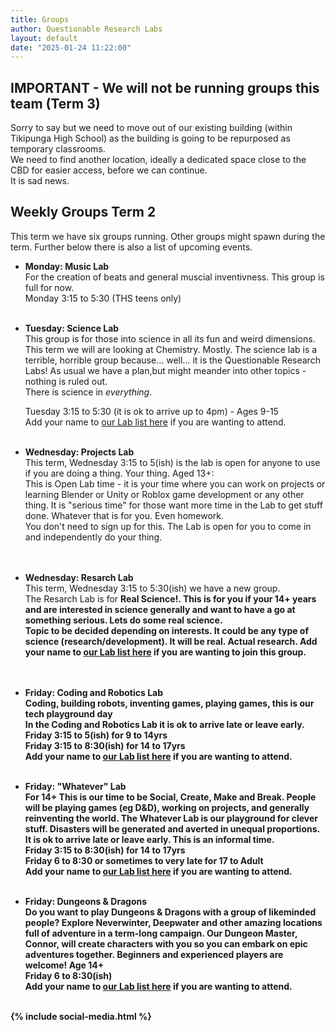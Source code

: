 ```yaml
---
title: Groups
author: Questionable Research Labs
layout: default
date: "2025-01-24 11:22:00"
---
```


## IMPORTANT - We will not be running groups this team (Term 3) 
Sorry to say but we need to move out of our existing building (within Tikipunga High School) as the building is going to be repurposed as temporary classrooms.
<br>We need to find another location, ideally a dedicated space close to the CBD for easier access, before we can continue.<br>
It is sad news. 

## Weekly Groups Term 2 

This term we have six groups running. Other groups might spawn during the term. 
Further below there is also a list of upcoming events.

- **Monday: Music Lab**<br> 
  For the creation of beats and general muscial inventivness. This group is full for now.<br>
  Monday 3:15 to 5:30 (THS teens only)<br><br>


 - **Tuesday: Science Lab**<br> 
   This group is for those into science in all its fun and weird dimensions.<br>
   This term we will are looking at Chemistry. Mostly. The science lab is a terrible, horrible group because… well… it is the Questionable Research Labs! 
   As usual we have a plan,but might meander into other topics - nothing is ruled out.<br>
   There is science in *everything*.<br>

   Tuesday 3:15 to 5:30 (it is ok to arrive up to 4pm) - Ages 9-15<br>
   Add your name to [our Lab list here](https://forms.gle/HASBnVSnxBcBa8T9A) if you are wanting to attend.<br><br>
   

 - **Wednesday: Projects Lab**<br>
  This term, Wednesday 3:15 to 5(ish) is the lab is open for anyone to use if you are doing a thing. Your thing. Aged 13+:<br> 
    This is Open Lab time - it is your time where you can work on projects or learning Blender or Unity or Roblox game development or any other thing. It is "serious time" for those want more time in the Lab to get stuff done. Whatever that is for you. Even homework.<br>
    You don't need to sign up for this. The Lab is open for you to come in and independently do your thing.<br>
 <br><br>

 - **Wednesday: Resarch Lab**<br>
  This term, Wednesday 3:15 to 5:30(ish) we have a new group.<br> 
  The Resarch Lab is for <b>Real Science!<b>. This is for you if your 14+ years and are interested in science generally and want to have a go at something serious. Lets do some real science.<br>
  Topic to be decided depending on interests. It could be any type of science (research/development). It will be real. Actual research. 
  Add your name to [our Lab list here](https://forms.gle/6wrqQLkxUNZQWe9Z6) if you are wanting to join this group.<br>
 <br><br>


 - **Friday: Coding and Robotics Lab**<br>
  Coding, building robots, inventing games, playing games, this is our tech playground day<br>
  In the Coding and Robotics Lab it is ok to arrive late or leave early.<br>
    Friday 3:15 to 5(ish) for 9 to 14yrs<br> 
    Friday 3:15 to 8:30(ish) for 14 to 17yrs<br>
  Add your name to [our Lab list here](https://forms.gle/wAmY8Ti9oGLxfZHM6) if you are wanting to attend. <br><br>
    

 - **Friday: "Whatever" Lab**<br>
  For 14+ This is our time to be Social, Create, Make and Break. People will be playing games (eg D&D), working on projects, and generally reinventing the world. The Whatever Lab is our playground for clever stuff. Disasters will be generated and averted in unequal proportions. <br>
  It is ok to arrive late or leave early. This is an informal time.<br>
    Friday 3:15 to 8:30(ish) for 14 to 17yrs<br>
    Friday 6 to 8:30 or sometimes to very late for 17 to Adult<br>
  Add your name to [our Lab list here](https://docs.google.com/forms/d/e/1FAIpQLSd5TRtcL7E1Uje5UaooWGTHKiq6bVBCTBPFYDKgOjcD3cehgg/viewform?usp=sharing) if you are wanting to attend.<br><br>
    

 - **Friday: Dungeons & Dragons**<br>
  Do you want to play Dungeons & Dragons with a group of likeminded people? Explore Neverwinter, Deepwater and other amazing locations full of adventure in a term-long campaign. Our Dungeon Master, Connor, will create characters with you so you can embark on epic adventures together. Beginners and experienced players are welcome! Age 14+ <br>
    Friday 6 to 8:30(ish)<br>
  Add your name to [our Lab list here](https://forms.gle/o8Lsw65XP2cobWMm7) if you are wanting to attend.<br><br>





{% include social-media.html %}